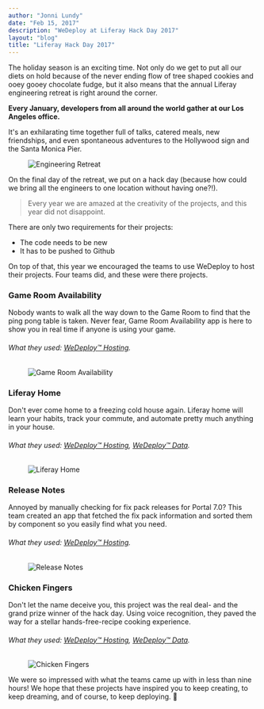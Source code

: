 ```yaml
---
author: "Jonni Lundy"
date: "Feb 15, 2017"
description: "WeDeploy at Liferay Hack Day 2017"
layout: "blog"
title: "Liferay Hack Day 2017"
---
```


<article>

The holiday season is an exciting time. Not only do we get to put all our diets on hold because of the never ending flow of tree shaped cookies and ooey gooey chocolate fudge, but it also means that the annual Liferay engineering retreat is right around the corner.

**Every January, developers from all around the world gather at our Los Angeles office.** 

It's an exhilarating time together full of talks, catered meals, new friendships, and even spontaneous adventures to the Hollywood sign and the Santa Monica Pier.

<figure>
	<img src="../images/blog/post-5--0.png" alt="Engineering Retreat">
</figure>

On the final day of the retreat, we put on a hack day (because how could we bring all the engineers to one location without having one?!).

> Every year we are amazed at the creativity of the projects, and this year did not disappoint.

There are only two requirements for their projects:
  * The code needs to be new
  * It has to be pushed to Github

On top of that, this year we encouraged the teams to use WeDeploy to host their projects. Four teams did, and these were there projects.

### Game Room Availability

Nobody wants to walk all the way down to the Game Room to find that the ping pong table is taken. Never fear, Game Room Availability app is here to show you in real time if anyone is using your game.

###### What they used: [WeDeploy™ Hosting](http://wedeploy.com/docs/hosting).

<figure>
		<img src="../images/blog/post-5--1.png" alt="Game Room Availability">
</figure>

### Liferay Home

Don't ever come home to a freezing cold house again. Liferay home will learn your habits, track your commute, and automate pretty much anything in your house.

###### What they used: [WeDeploy™ Hosting](http://wedeploy.com/docs/hosting), [WeDeploy™ Data](http://wedeploy.com/docs/data).

<figure>
	<img src="../images/blog/post-5--2.png" alt="Liferay Home">
</figure>

### Release Notes

Annoyed by manually checking for fix pack releases for Portal 7.0? This team created an app that fetched the fix pack information and sorted them by component so you easily find what you need.

###### What they used: [WeDeploy™ Hosting](http://wedeploy.com/docs/hosting).

<figure>
	<img src="../images/blog/post-5--3.png" alt="Release Notes">
</figure>

### Chicken Fingers

Don't let the name deceive you, this project was the real deal- and the grand prize winner of the hack day. Using voice recognition, they paved the way for a stellar hands-free-recipe cooking experience.

###### What they used: [WeDeploy™ Hosting](http://wedeploy.com/docs/hosting), [WeDeploy™ Data](http://wedeploy.com/docs/data).

<figure>
	<img src="../images/blog/post-5--4.png" alt="Chicken Fingers">
</figure>

We were so impressed with what the teams came up with in less than nine hours! We hope that these projects have inspired you to keep creating, to keep dreaming, and of course, to keep deploying. 🚀

</article>
